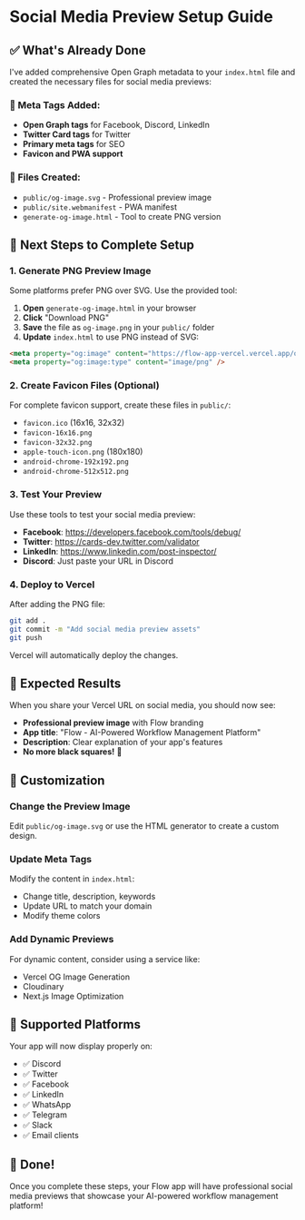 # Social Media Preview Setup Guide

## ✅ What's Already Done

I've added comprehensive Open Graph metadata to your `index.html` file and created the necessary files for social media previews:

### 📝 Meta Tags Added:
- **Open Graph tags** for Facebook, Discord, LinkedIn
- **Twitter Card tags** for Twitter
- **Primary meta tags** for SEO
- **Favicon and PWA support**

### 🎨 Files Created:
- `public/og-image.svg` - Professional preview image
- `public/site.webmanifest` - PWA manifest
- `generate-og-image.html` - Tool to create PNG version

## 🚀 Next Steps to Complete Setup

### 1. Generate PNG Preview Image

Some platforms prefer PNG over SVG. Use the provided tool:

1. **Open** `generate-og-image.html` in your browser
2. **Click** "Download PNG" 
3. **Save** the file as `og-image.png` in your `public/` folder
4. **Update** `index.html` to use PNG instead of SVG:

```html
<meta property="og:image" content="https://flow-app-vercel.vercel.app/og-image.png" />
<meta property="og:image:type" content="image/png" />
```

### 2. Create Favicon Files (Optional)

For complete favicon support, create these files in `public/`:
- `favicon.ico` (16x16, 32x32)
- `favicon-16x16.png`
- `favicon-32x32.png`
- `apple-touch-icon.png` (180x180)
- `android-chrome-192x192.png`
- `android-chrome-512x512.png`

### 3. Test Your Preview

Use these tools to test your social media preview:

- **Facebook**: https://developers.facebook.com/tools/debug/
- **Twitter**: https://cards-dev.twitter.com/validator
- **LinkedIn**: https://www.linkedin.com/post-inspector/
- **Discord**: Just paste your URL in Discord

### 4. Deploy to Vercel

After adding the PNG file:

```bash
git add .
git commit -m "Add social media preview assets"
git push
```

Vercel will automatically deploy the changes.

## 🎯 Expected Results

When you share your Vercel URL on social media, you should now see:

- **Professional preview image** with Flow branding
- **App title**: "Flow - AI-Powered Workflow Management Platform"
- **Description**: Clear explanation of your app's features
- **No more black squares!** 🎉

## 🔧 Customization

### Change the Preview Image
Edit `public/og-image.svg` or use the HTML generator to create a custom design.

### Update Meta Tags
Modify the content in `index.html`:
- Change title, description, keywords
- Update URL to match your domain
- Modify theme colors

### Add Dynamic Previews
For dynamic content, consider using a service like:
- Vercel OG Image Generation
- Cloudinary
- Next.js Image Optimization

## 📱 Supported Platforms

Your app will now display properly on:
- ✅ Discord
- ✅ Twitter
- ✅ Facebook
- ✅ LinkedIn
- ✅ WhatsApp
- ✅ Telegram
- ✅ Slack
- ✅ Email clients

## 🎉 Done!

Once you complete these steps, your Flow app will have professional social media previews that showcase your AI-powered workflow management platform! 